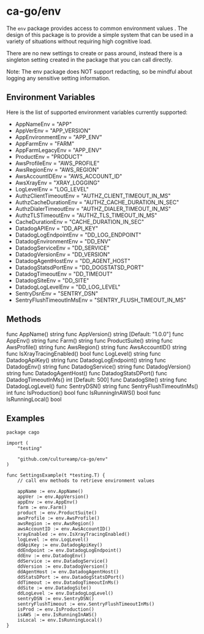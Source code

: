 # ca-go/env

The `env` package provides access to common environment values . The design of this package is to provide a simple system that can be used in a variety of situations without requiring high cognitive load.

There are no new settings to create or pass around, instead there is a singleton setting created in the package that you can call directly.

Note: The env package does NOT support redacting, so be mindful about logging any sensitive setting information.

## Environment Variables

Here is the list of supported environment variables currently supported:
- AppNameEnv        = "APP"
- AppVerEnv         = "APP_VERSION"
- AppEnvironmentEnv = "APP_ENV"
- AppFarmEnv        = "FARM"
- AppFarmLegacyEnv  = "APP_ENV"
- ProductEnv        = "PRODUCT"
- AwsProfileEnv   = "AWS_PROFILE"
- AwsRegionEnv    = "AWS_REGION"
- AwsAccountIDEnv = "AWS_ACCOUNT_ID"
- AwsXrayEnv      = "XRAY_LOGGING"
- LogLevelEnv = "LOG_LEVEL"
- AuthzClientTimeoutEnv = "AUTHZ_CLIENT_TIMEOUT_IN_MS"
- AuthzCacheDurationEnv = "AUTHZ_CACHE_DURATION_IN_SEC"
- AuthzDialerTimeoutEnv = "AUTHZ_DIALER_TIMEOUT_IN_MS"
- AuthzTLSTimeoutEnv    = "AUTHZ_TLS_TIMEOUT_IN_MS"
- CacheDurationEnv = "CACHE_DURATION_IN_SEC"
- DatadogAPIEnv         = "DD_API_KEY"
- DatadogLogEndpointEnv = "DD_LOG_ENDPOINT"
- DatadogEnvironmentEnv = "DD_ENV"
- DatadogServiceEnv     = "DD_SERVICE"
- DatadogVersionEnv     = "DD_VERSION"
- DatadogAgentHostEnv   = "DD_AGENT_HOST"
- DatadogStatsdPortEnv  = "DD_DOGSTATSD_PORT"
- DatadogTimeoutEnv     = "DD_TIMEOUT"
- DatadogSiteEnv        = "DD_SITE"
- DatadogLogLevelEnv    = "DD_LOG_LEVEL"
- SentryDsnEnv              = "SENTRY_DSN"
- SentryFlushTimeoutInMsEnv = "SENTRY_FLUSH_TIMEOUT_IN_MS"


## Methods

func AppName() string
func AppVersion() string [Default: "1.0.0"]
func AppEnv() string
func Farm() string
func ProductSuite() string
func AwsProfile() string 
func AwsRegion() string
func AwsAccountID() string
func IsXrayTracingEnabled() bool
func LogLevel() string 
func DatadogApiKey() string
func DatadogLogEndpoint() string
func DatadogEnv() string
func DatadogService() string 
func DatadogVersion() string
func DatadogAgentHost()
func DatadogStatsDPort()
func DatadogTimeoutInMs() int [Default: 500]
func DatadogSite() string 
func DatadogLogLevel()
func SentryDSN() string
func SentryFlushTimeoutInMs() int
func IsProduction() bool
func IsRunningInAWS() bool
func IsRunningLocal() bool 


## Examples
```
package cago

import (
	"testing"

	"github.com/cultureamp/ca-go/env"
)

func SettingsExample(t *testing.T) {
	// call env methods to retrieve environment values

	appName := env.AppName()
	appVer := env.AppVersion()
	appEnv := env.AppEnv()
	farm := env.Farm()
	product := env.ProductSuite()
	awsProfile := env.AwsProfile()
	awsRegion := env.AwsRegion()
	awsAccountID := env.AwsAccountID()
	xrayEnabled := env.IsXrayTracingEnabled()
	logLevel := env.LogLevel()
	ddApiKey := env.DatadogApiKey()
	ddEndpoint := env.DatadogLogEndpoint()
	ddEnv := env.DatadogEnv()
	ddService := env.DatadogService()
	ddVersion := env.DatadogVersion()
	ddAgentHost := env.DatadogAgentHost()
	ddStatsDPort := env.DatadogStatsDPort()
	ddTimeout := env.DatadogTimeoutInMs()
	ddSite := env.DatadogSite()
	ddLogLevel := env.DatadogLogLevel()
	sentryDSN := env.SentryDSN()
	sentryFlushTimeout := env.SentryFlushTimeoutInMs()
	isProd := env.IsProduction()
	isAWS := env.IsRunningInAWS()
	isLocal := env.IsRunningLocal()
}
```
